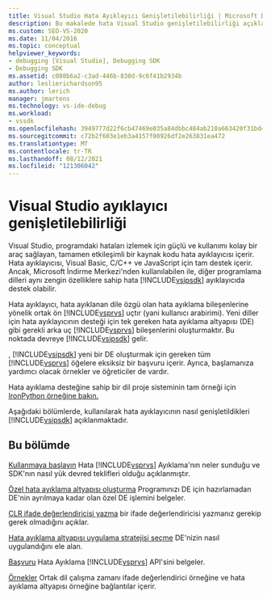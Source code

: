 ```yaml
---
title: Visual Studio Hata Ayıklayıcı Genişletilebilirliği | Microsoft Docs
description: Bu makalede hata Visual Studio genişletilebilirliği açıklanmıştır ve hata ayıklama ile ilgili makalelere Visual Studio sağlar.
ms.custom: SEO-VS-2020
ms.date: 11/04/2016
ms.topic: conceptual
helpviewer_keywords:
- debugging [Visual Studio], Debugging SDK
- Debugging SDK
ms.assetid: c088b6a2-c3ad-446b-830d-9c6f41b2934b
author: leslierichardson95
ms.author: lerich
manager: jmartens
ms.technology: vs-ide-debug
ms.workload:
- vssdk
ms.openlocfilehash: 3949777d22f6cb47469e035a84dbbc484ab210a663420f31bd4a67c4a21cd487
ms.sourcegitcommit: c72b2f603e1eb3a4157f00926df2e263831ea472
ms.translationtype: MT
ms.contentlocale: tr-TR
ms.lasthandoff: 08/12/2021
ms.locfileid: "121306042"
---
```

# <a name="visual-studio-debugger-extensibility"></a>Visual Studio ayıklayıcı genişletilebilirliği
Visual Studio, programdaki hataları izlemek için güçlü ve kullanımı kolay bir araç sağlayan, tamamen etkileşimli bir kaynak kodu hata ayıklayıcısı içerir. Hata ayıklayıcısı, Visual Basic, C/C++ ve JavaScript için tam destek içerir. Ancak, Microsoft İndirme Merkezi'nden kullanılabilen ile, diğer programlama dilleri aynı zengin özelliklere sahip hata [!INCLUDE[vsipsdk](../../extensibility/includes/vsipsdk_md.md)] ayıklayıcıda [](https://www.microsoft.com/download/details.aspx?id=21835)destek olabilir.

 Hata ayıklayıcı, hata ayıklanan dile özgü olan hata ayıklama bileşenlerine yönelik ortak ön [!INCLUDE[vsprvs](../../code-quality/includes/vsprvs_md.md)] uçtır (yani kullanıcı arabirimi). Yeni diller için hata ayıklayıcının desteği için tek gereken hata ayıklama altyapısı (DE) gibi gerekli arka uç [!INCLUDE[vsprvs](../../code-quality/includes/vsprvs_md.md)] bileşenlerini oluşturmaktır. Bu noktada devreye [!INCLUDE[vsipsdk](../../extensibility/includes/vsipsdk_md.md)] gelir.

 , [!INCLUDE[vsipsdk](../../extensibility/includes/vsipsdk_md.md)] yeni bir DE oluşturmak için gereken tüm [!INCLUDE[vsprvs](../../code-quality/includes/vsprvs_md.md)] öğelere eksiksiz bir başvuru içerir. Ayrıca, başlamanıza yardımcı olacak örnekler ve öğreticiler de vardır.

 Hata ayıklama desteğine sahip bir dil proje sisteminin tam örneği için [IronPython örneğine bakın.](https://www.microsoft.com/download/details.aspx?id=55984)

 Aşağıdaki bölümlerde, kullanılarak hata ayıklayıcının nasıl genişletildikleri [!INCLUDE[vsipsdk](../../extensibility/includes/vsipsdk_md.md)] açıklanmaktadır.

## <a name="in-this-section"></a>Bu bölümde
 [Kullanmaya başlayın](../../extensibility/debugger/getting-started-with-debugger-extensibility.md) Hata [!INCLUDE[vsprvs](../../code-quality/includes/vsprvs_md.md)] Ayıklama'nın neler sunduğu ve SDK'nın nasıl yük devred teklifleri olduğu açıklanmıştır.

 [Özel hata ayıklama altyapısı oluşturma](../../extensibility/debugger/creating-a-custom-debug-engine.md) Programınızı DE için hazırlamadan DE'nin ayrılmaya kadar olan özel DE işlemini belgeler.

 [CLR ifade değerlendiricisi yazma](../../extensibility/debugger/writing-a-common-language-runtime-expression-evaluator.md) bir ifade değerlendiricisi yazmanız gerekip gerek olmadığını açıklar.

 [Hata ayıklama altyapısı uygulama stratejisi seçme](../../extensibility/debugger/choosing-a-debug-engine-implementation-strategy.md) DE'nizin nasıl uygulandığını ele alan.

 [Başvuru](../../extensibility/debugger/reference/reference-visual-studio-debugging-apis.md) Hata Ayıklama [!INCLUDE[vsprvs](../../code-quality/includes/vsprvs_md.md)] API'sini belgeler.

 [Örnekler](../../extensibility/debugger/visual-studio-debugging-samples.md) Ortak dil çalışma zamanı ifade değerlendirici örneğine ve hata ayıklama altyapısı örneğine bağlantılar içerir.
